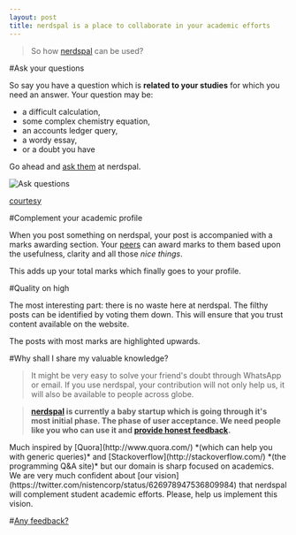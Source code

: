 ```yaml
---
layout: post
title: nerdspal is a place to collaborate in your academic efforts
---
```


>So how [nerdspal](https://nerdspal.com) can be used?

#Ask your questions

So say you have a question which is **related to your studies** for which you need an answer. Your question may be:

 - a difficult calculation,
 - some complex chemistry equation, 
 - an accounts ledger query,
 - a wordy essay,
 - or a doubt you have
 
Go ahead and [ask them](https://nerdspal.com/Questions/Create) at nerdspal.

![Ask questions](http://40.media.tumblr.com/8d5ee0ae0f4bde56ca5e8bbc330cd00c/tumblr_ns9fbzuFEd1u5n37no1_1280.jpg)

[courtesy](http://troll.me)

#Complement your academic profile

When you post something on nerdspal, your post is accompanied with a marks awarding section. Your [peers](https://nerdspal.com/Account/League) can award marks to them based upon the usefulness, clarity and all those *nice things*. 

This adds up your total marks which finally goes to your profile.

#Quality on high

The most interesting part: there is no waste here at nerdspal. The filthy posts can be identified by voting them down. This will ensure that you trust content available on the website.

The posts with most marks are highlighted upwards.

#Why shall I share my valuable knowledge?

>It might be very easy to solve your friend's doubt through WhatsApp or email. If you use nerdspal, your contribution will not only help us, it will also be available to people across globe.

>**[nerdspal](https://nerdspal.com) is currently a baby startup which is going through it's most initial phase. The phase of user acceptance. We need people like you who can use it and [provide honest feedback](https://docs.google.com/forms/d/1tmL5Is22aNc6pfALj--OatM5TnhjJLZd50auN3WgM24/viewanalytics).**

<p class="casual"> 
Much inspired by [Quora](http://www.quora.com/) *(which can help you with generic queries)* and [Stackoverflow](http://stackoverflow.com/) *(the programming Q&A site)* but our domain is sharp focused on academics.
We are very much confident about [our vision](https://twitter.com/nistencorp/status/626978947536809984) that nerdspal will complement student academic efforts. Please, help us implement this vision.
</p>

#[Any feedback?](http://goo.gl/forms/Bp2vj781QU)
